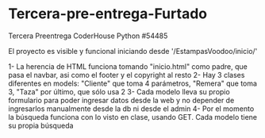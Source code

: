 # Tercera-pre-entrega-Furtado
Tercera Preentrega CoderHouse Python #54485

El proyecto es visible y funcional iniciando desde '/EstampasVoodoo/inicio/'

1- La herencia de HTML funciona tomando "inicio.html" como padre, que pasa el navbar, asi como el footer y el copyright al resto
2- Hay 3 clases diferentes en models:
"Cliente" que toma 4 parámetros,
"Remera" que toma 3,
"Taza" por último, que sólo usa 2
3- Cada modelo lleva su propio formulario para poder ingresar datos desde la web y no depender de ingresarlos manualmente desde la db ni desde el admin
4- Por el momento la búsqueda funciona con lo visto en clase, usando GET. Cada modelo tiene su propia búsqueda

